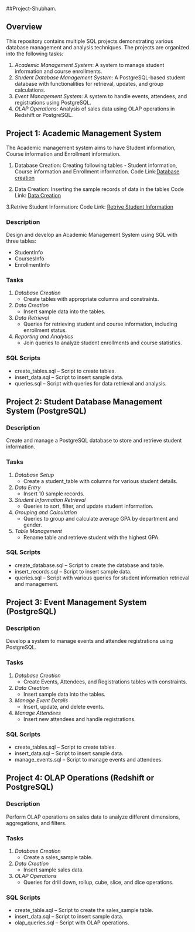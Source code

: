 ##Project-Shubham.

## Overview

This repository contains multiple SQL projects demonstrating various database management and analysis techniques. The projects are organized into the following tasks:

1. *Academic Management System*: A system to manage student information and course enrollments.
2. *Student Database Management System*: A PostgreSQL-based student database with functionalities for retrieval, updates, and group calculations.
3. *Event Management System*: A system to handle events, attendees, and registrations using PostgreSQL.
4. *OLAP Operations*: Analysis of sales data using OLAP operations in Redshift or PostgreSQL.

## Project 1: Academic Management System

The Academic management system aims to have Student information, Course information and Enrollment information.

   1. Database Creation: Creating following tables - Student information, Course information and Enrollment information. Code Link:[Database creation](https://github.com/shubh-hum1996/Acedemic-management-system---Shubham/blob/main/Task1-Input%20Academic-Management-System-code/Database%20creation.sql)

   2. Data Creation: Inserting the sample records of data in the tables Code Link: [Data Creation](https://github.com/shubh-hum1996/Acedemic-management-system---Shubham/blob/main/Task1-Input%20Academic-Management-System-code/Data%20Creation.sql)

   3.Retrive Student Information: Code Link: [Retrive Student Information](https://github.com/shubh-hum1996/Acedemic-management-system---Shubham/blob/main/Task1-Input%20Academic-Management-System-code/Retrieve%20the%20Student%20Information.sql)


### Description
Design and develop an Academic Management System using SQL with three tables:
- StudentInfo
- CoursesInfo
- EnrollmentInfo

### Tasks
1. *Database Creation*
   - Create tables with appropriate columns and constraints.
2. *Data Creation*
   - Insert sample data into the tables.
3. *Data Retrieval*
   - Queries for retrieving student and course information, including enrollment status.
4. *Reporting and Analytics*
   - Join queries to analyze student enrollments and course statistics.

### SQL Scripts
- create_tables.sql – Script to create tables.
- insert_data.sql – Script to insert sample data.
- queries.sql – Script with queries for data retrieval and analysis.

## Project 2: Student Database Management System (PostgreSQL)

### Description
Create and manage a PostgreSQL database to store and retrieve student information.

### Tasks
1. *Database Setup*
   - Create a student_table with columns for various student details.
2. *Data Entry*
   - Insert 10 sample records.
3. *Student Information Retrieval*
   - Queries to sort, filter, and update student information.
4. *Grouping and Calculation*
   - Queries to group and calculate average GPA by department and gender.
5. *Table Management*
   - Rename table and retrieve student with the highest GPA.

### SQL Scripts
- create_database.sql – Script to create the database and table.
- insert_records.sql – Script to insert sample data.
- queries.sql – Script with various queries for student information retrieval and management.

## Project 3: Event Management System (PostgreSQL)

### Description
Develop a system to manage events and attendee registrations using PostgreSQL.

### Tasks
1. *Database Creation*
   - Create Events, Attendees, and Registrations tables with constraints.
2. *Data Creation*
   - Insert sample data into the tables.
3. *Manage Event Details*
   - Insert, update, and delete events.
4. *Manage Attendees*
   - Insert new attendees and handle registrations.

### SQL Scripts
- create_tables.sql – Script to create tables.
- insert_data.sql – Script to insert sample data.
- manage_events.sql – Script to manage events and attendees.

## Project 4: OLAP Operations (Redshift or PostgreSQL)

### Description
Perform OLAP operations on sales data to analyze different dimensions, aggregations, and filters.

### Tasks
1. *Database Creation*
   - Create a sales_sample table.
2. *Data Creation*
   - Insert sample sales data.
3. *OLAP Operations*
   - Queries for drill down, rollup, cube, slice, and dice operations.

### SQL Scripts
- create_table.sql – Script to create the sales_sample table.
- insert_data.sql – Script to insert sample data.
- olap_queries.sql – Script with OLAP operations.


